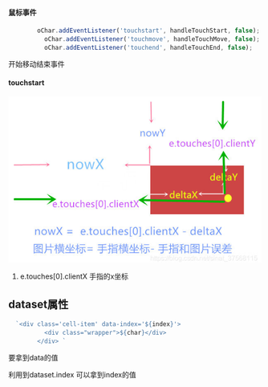 #### 鼠标事件

```js
 		oChar.addEventListener('touchstart', handleTouchStart, false);
          oChar.addEventListener('touchmove', handleTouchMove, false);
          oChar.addEventListener('touchend', handleTouchEnd, false);
```

开始移动结束事件

#### touchstart

![image-20211228171137569](Dom.assets/image-20211228171137569-16406826982921.png)

1. e.touches[0].clientX  手指的x坐标 

## dataset属性

```js
  `<div class='cell-item' data-index='${index}'>
          <div class="wrapper">${char}</div>
        </div> `
```

要拿到data的值 

利用到dataset.index  可以拿到index的值